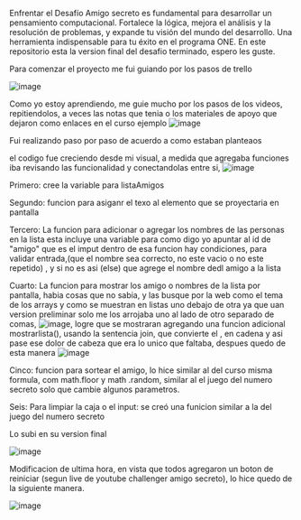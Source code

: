 Enfrentar el Desafío Amigo secreto es fundamental para desarrollar un pensamiento computacional. Fortalece la lógica, mejora el análisis y la resolución de problemas, y expande tu visión del mundo del desarrollo. Una herramienta indispensable para tu éxito en el programa ONE.
En este repositorio esta la version final del desafio terminado, espero les guste.

Para comenzar el proyecto me fui guiando por los pasos de trello 

![image](https://github.com/user-attachments/assets/d8adb4e5-5803-4982-9405-083648244086)

Como yo estoy aprendiendo, me guie mucho por los pasos de los videos, repitiendolos, a veces las notas que tenia o los materiales de apoyo que dejaron como enlaces en el curso ejemplo ![image](https://github.com/user-attachments/assets/160c46da-a816-4afc-937b-cf8dfb5d9672)


Fui realizando paso por paso de acuerdo a como estaban planteaos

el codigo fue creciendo desde mi visual, a medida que agregaba funciones iba revisando las funcionalidad y conectandolas entre si, ![image](https://github.com/user-attachments/assets/2f97a116-53fa-42e8-b359-af6f41293f5b)

Primero: cree la variable para listaAmigos 

Segundo: funcion para asiganr el texo al elemento que se proyectaria en pantalla

Tercero: La funcion para adicionar o agregar los nombres de las personas en la lista esta incluye una variable para como digo yo apuntar al id de "amigo" que es el imput 
 dentro de esa funcion hay condiciones, para validar entrada,(que el nombre sea correcto, no este vacio o no este repetido) , y si no es asi (else) que agrege el nombre dedl amigo a la lista

Cuarto: La funcion para mostrar los amigo o nombres de la lista por pantalla, habia cosas que no sabia, y las busque por la web como el tema de los arrays y como se muestran en listas uno debajo de otra ya que uan version preliminar solo me los arrojaba uno al lado de otro separado de comas, ![image](https://github.com/user-attachments/assets/20b79c19-93a7-4efb-9149-047fa5183762), logre que se mostraran agregando una funcion adicional mostrarlista(), usando la sentencia join, que convierte el , en cadena y asi pase ese dolor de cabeza que era lo unico que faltaba, despues quedo de esta manera ![image](https://github.com/user-attachments/assets/4acff332-2312-4ff4-87f0-62764c1e4cb7)


Cinco: funcion para sortear el amigo, lo hice similar al del curso misma formula, com math.floor y math .random, similar al el juego del numero secreto solo que cambie algunos parametros.

Seis: Para limpiar la caja o el input: se creó una funicion similar a la del juego del numero secreto

Lo subi en su version final

![image](https://github.com/user-attachments/assets/8d5fcdcc-d051-4c7c-9b91-a23d4121256d)

Modificacion de ultima hora, en vista que todos agregaron un boton de reiniciar (segun live de youtube challenger amigo secreto), lo hice quedo de la siguiente manera.

![image](https://github.com/user-attachments/assets/144772d9-2767-49ea-8f8a-59e09433f96f)


